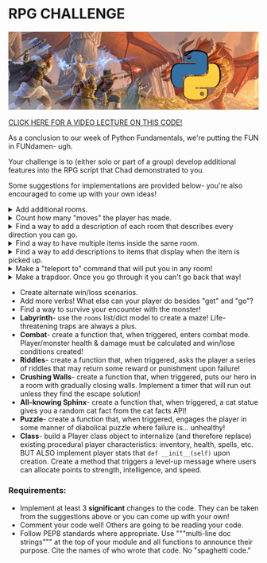 # RPG CHALLENGE

![Image description](https://github.com/csfeeser/images/blob/master/pythondragon.png?raw=true)

[CLICK HERE FOR A VIDEO LECTURE ON THIS CODE!](https://labs.alta3.com/courses/api/vid/7-list-and-dict-modeling.mp4)

As a conclusion to our week of Python Fundamentals, we're putting the FUN in FUNdamen- ugh.

Your challenge is to (either solo or part of a group) develop additional features into the RPG script that Chad demonstrated to you. 

Some suggestions for implementations are provided below- you're also encouraged to come up with your own ideas!
<details>
<summary>Add additional rooms.</summary>
  
   ```
   Copy/paste the dictionary for "Hall"; change the values. Add directions to point to your new room(s).
  
   'Bathroom' : {
                  'south' : 'Hall',
                  'item'  : 'deodorant'
                }
   ```
  
</details>
<details>
<summary>Count how many "moves" the player has made.</summary>
  
   ```
   Near the beginning of the code, create a counter.
   
   counter= 0
  
   At the beginning of the while loop, have counter increase by one.
  
   counter += 1
  
   Inside the def showStatus() function, print this value so that it displays after every move.
  
   print("Moves made:", counter)
   ```
  
</details>
<details>
<summary>Find a way to add a description of each room that describes every direction you can go.</summary>
  
   ```
   Add a new key/value to your room's dictionary. Maybe something like this:
  
   'Bathroom' : {
                  'south' : 'Hall',
                  'item'  : 'deodorant',
                  'desc'  : 'You are in a small bathroom. No soap, yuck."
                }
  
   Inside the def showStatus() function, print this value so that it displays after every move.
  
   print(rooms[currentRoom]["desc"])
   ```
  
</details>
<details>
<summary>Find a way to have multiple items inside the same room.</summary>
  
   ```
   You would have to have the value of "item" be a list!
  
   'Bathroom' : {
                  'south' : 'Hall',
                  'item'  : ['deodorant', 'toilet paper', 'tooth brush']
                }
   
   You will also have to edit how items are removed from the room. I suggest the
   .remove() method, which removes an element from a list by name instead of index number.
  
   rooms[currentRoom]['item'].remove(move[1])
   ```
  
</details>
</details>
<details>
<summary>Find a way to add descriptions to items that display when the item is picked up.</summary>
  
   ```
   Ideally this would be done in the rooms dictionary.
  
   'Bathroom' : {
                  'south' : 'Hall',
                  'item'  : {'name'  : 'deodorant',
                             'desc'  : 'Old Spice. A classic.'}
                }
   
   This would display the item's description:
   print(rooms[currentRoom]['item']['desc']  
   ```
  
</details>
</details>
<details>
<summary>Make a "teleport to" command that will put you in any room!</summary>
  
   ```
   if move[0] == 'teleport' :
         if move[1].capitalize() in rooms:
              currentRoom= move[1].capitalize()
   ```
  
</details>
<details>
<summary>Make a trapdoor. Once you go through it you can't go back that way!</summary>
  
   ```
   A trapdoor would mean that once you go from one room to the next, you can't come back that way.
   You can go "down" in the Bathroom, but you can't go back "up" in the Pit.
  
   'Bathroom' : {
                  'south' : 'Hall',
                  'down'  : 'Pit'
                }
   'Pit' : {
                  'east' : 'Basement',
                }
   ```
  
</details>

- Create alternate win/loss scenarios.
- Add more verbs! What else can your player do besides "get" and "go"?
- Find a way to survive your encounter with the monster!
- **Labyrinth**- use the `rooms` list/dict model to create a maze! Life-threatening traps are always a plus.
- **Combat**- create a function that, when triggered, enters combat mode. Player/monster health & damage must be calculated and win/lose conditions created!
- **Riddles**- create a function that, when triggered, asks the player a series of riddles that may return some reward or punishment upon failure!
- **Crushing Walls**- create a function that, when triggered, puts our hero in a room with gradually closing walls. Implement a timer that will run out unless they find the escape solution!
- **All-knowing Sphinx**- create a function that, when triggered, a cat statue gives you a random cat fact from the cat facts API!
- **Puzzle**- create a function that, when triggered, engages the player in some manner of diabolical puzzle where failure is... unhealthy!
- **Class**- build a Player class object to internalize (and therefore replace) existing procedural player characteristics: inventory, health, spells, etc. BUT ALSO implement player stats that `def __init__(self)` upon creation. Create a method that triggers a level-up message where users can allocate points to  strength, intelligence, and speed.

### Requirements:

- Implement at least 3 **significant** changes to the code. They can be taken from the suggestions above or you can come up with your own!
- Comment your code well! Others are going to be reading your code.
- Follow PEP8 standards where appropriate. Use """multi-line doc strings""" at the top of your module and all functions to announce their purpose. Cite the names of who wrote that code. No "spaghetti code."

